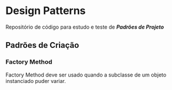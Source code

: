# Design Patterns

Repositório de código para estudo e teste de ***Padrões de Projeto***

## Padrões de Criação

### Factory Method

Factory Method deve ser usado quando a subclasse de um objeto instanciado puder variar.
